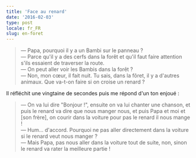 ```yaml
---
title: 'Face au renard'
date: '2016-02-03'
type: post
locale: fr_FR
slug: en-foret
---
```


> — Papa, pourquoi il y a un Bambi sur le panneau ?  
> — Parce qu'il y a des cerfs dans la forêt et qu'il faut faire attention s'ils essaient de traverser la route.  
> — On peut aller voir les Bambis dans la forêt ?  
> — Non, mon cœur, il fait nuit. Tu sais, dans la fôret, il y a d'autres animaux. Que va-t-on faire si on croise un renard ?

<!-- more -->

Il réfléchit une vingtaine de secondes puis me répond d'un ton enjoué :

> — On va lui dire "Bonjour !", ensuite on va lui chanter une chanson, et puis le renard va dire que nous manger nous, et puis Papa et moi et [son frère], on courir dans la voiture pour pas le renard il nous mange !  
> — Hum… d'accord. Pourquoi ne pas aller directement dans la voiture si le renard veut nous manger ?  
> — Mais Papa, pas nous aller dans la voiture tout de suite, non, sinon le renard va rater la meilleure partie !
